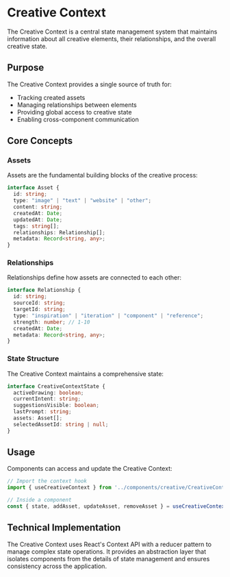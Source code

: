 
# Creative Context

The Creative Context is a central state management system that maintains information about all creative elements, their relationships, and the overall creative state.

## Purpose

The Creative Context provides a single source of truth for:

- Tracking created assets
- Managing relationships between elements
- Providing global access to creative state
- Enabling cross-component communication

## Core Concepts

### Assets

Assets are the fundamental building blocks of the creative process:

```typescript
interface Asset {
  id: string;
  type: "image" | "text" | "website" | "other";
  content: string;
  createdAt: Date;
  updatedAt: Date;
  tags: string[];
  relationships: Relationship[];
  metadata: Record<string, any>;
}
```

### Relationships

Relationships define how assets are connected to each other:

```typescript
interface Relationship {
  id: string;
  sourceId: string;
  targetId: string;
  type: "inspiration" | "iteration" | "component" | "reference";
  strength: number; // 1-10
  createdAt: Date;
  metadata: Record<string, any>;
}
```

### State Structure

The Creative Context maintains a comprehensive state:

```typescript
interface CreativeContextState {
  activeDrawing: boolean;
  currentIntent: string;
  suggestionsVisible: boolean;
  lastPrompt: string;
  assets: Asset[];
  selectedAssetId: string | null;
}
```

## Usage

Components can access and update the Creative Context:

```typescript
// Import the context hook
import { useCreativeContext } from '../components/creative/CreativeContext';

// Inside a component
const { state, addAsset, updateAsset, removeAsset } = useCreativeContext();
```

## Technical Implementation

The Creative Context uses React's Context API with a reducer pattern to manage complex state operations. It provides an abstraction layer that isolates components from the details of state management and ensures consistency across the application.

